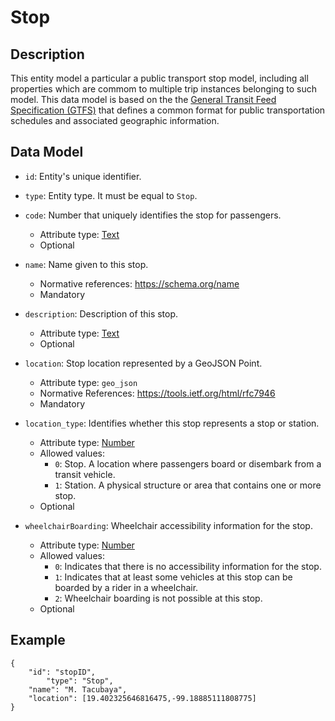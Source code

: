 # Stop

## Description

This entity model a particular a public transport stop model, including all properties which are commom to multiple trip instances belonging to such model. This data model is based on the the [General Transit Feed Specification (GTFS)](https://developers.google.com/transit/gtfs/) that defines a common format for public transportation schedules and associated geographic information.

## Data Model

- ```id```: Entity's unique identifier.

- ```type```: Entity type. It must be equal to ```Stop```.

- ```code```: Number that uniquely identifies the stop for passengers.
	- Attribute type: [Text](https://schema.org/Text) 
	- Optional

- ```name```: Name given to this stop.
	- Normative references: https://schema.org/name
	- Mandatory

- ```description```: Description of this stop.
	- Attribute type: [Text](https://schema.org/Text) 
	- Optional
	
- ```location```: Stop location represented by a GeoJSON Point.
	- Attribute type: ``geo_json`` 
	- Normative References: https://tools.ietf.org/html/rfc7946
	- Mandatory

- ```location_type```: Identifies whether this stop represents a stop or station.
	- Attribute type: [Number](https://github.com/schema.org/Number)
	- Allowed values:
		- ```0```: Stop. A location where passengers board or disembark from a transit vehicle.
		- ```1```: Station. A physical structure or area that contains one or more stop.
    - Optional  

- ```wheelchairBoarding```: Wheelchair accessibility information for the stop.
	- Attribute type: [Number](https://github.com/schema.org/Number)
	- Allowed values: 
		- ```0```: Indicates that there is no accessibility information for the stop.
		- ```1```: Indicates that at least some vehicles at this stop can be boarded by a rider in a wheelchair.
		- ```2```: Wheelchair boarding is not possible at this stop.
	- Optional

## Example

```
{
	"id": "stopID",
        "type": "Stop",
	"name": "M. Tacubaya",
	"location": [19.402325646816475,-99.18885111808775]
}
```
